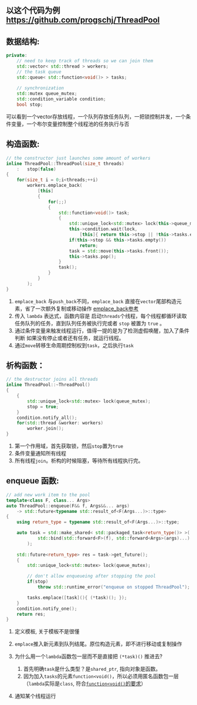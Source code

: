 ## 以这个代码为例 https://github.com/progschj/ThreadPool
## 数据结构:
```cpp
private:
    // need to keep track of threads so we can join them
    std::vector< std::thread > workers;
    // the task queue
    std::queue< std::function<void()> > tasks;
    
    // synchronization
    std::mutex queue_mutex;
    std::condition_variable condition;
    bool stop;
```
可以看到一个vector存放线程，一个队列存放任务队列，一把锁控制并发，一个条件变量，一个布尔变量控制整个线程池的任务执行与否

## 构造函数:
```cpp
// the constructor just launches some amount of workers
inline ThreadPool::ThreadPool(size_t threads)
    :   stop(false)
{
    for(size_t i = 0;i<threads;++i)
        workers.emplace_back(
            [this]
            {
                for(;;)
                {
                    std::function<void()> task;
                    {
                        std::unique_lock<std::mutex> lock(this->queue_mutex);
                        this->condition.wait(lock,
                            [this]{ return this->stop || !this->tasks.empty(); });
                        if(this->stop && this->tasks.empty())
                            return;
                        task = std::move(this->tasks.front());
                        this->tasks.pop();
                    }
                    task();
                }
            }
        );
}
```
1. `emplace_back` 与`push_back`不同，`emplace_back` 直接在`vector`尾部构造元素，省了一次额外复制或移动操作 [emplace_back参考](https://zh.cppreference.com/w/cpp/container/vector/emplace_back)
2. 传入 `lambda` 表达式，函数内容是 启动`threads`个线程，每个线程都循环读取任务队列的任务，直到队列任务被执行完或者 `stop` 被置为 `true` 。
3. 通过条件变量来触发线程运行，值得一提的是为了检测虚假唤醒，加入了条件判断 如果没有停止或者还有任务，就运行线程。
4. 通过`move`转移生命周期控制权到`task`，之后执行`task`

## 析构函数：
```cpp
// the destructor joins all threads
inline ThreadPool::~ThreadPool()
{
    {
        std::unique_lock<std::mutex> lock(queue_mutex);
        stop = true;
    }
    condition.notify_all();
    for(std::thread &worker: workers)
        worker.join();
}
```

1. 第一个作用域，首先获取锁，然后`stop`置为`true`
2. 条件变量通知所有线程
3. 所有线程`join`。析构的时候阻塞，等待所有线程执行完。


## enqueue 函数:
```cpp
// add new work item to the pool
template<class F, class... Args>
auto ThreadPool::enqueue(F&& f, Args&&... args) 
    -> std::future<typename std::result_of<F(Args...)>::type>
{
    using return_type = typename std::result_of<F(Args...)>::type;

    auto task = std::make_shared< std::packaged_task<return_type()> >(
            std::bind(std::forward<F>(f), std::forward<Args>(args)...)
        );
        
    std::future<return_type> res = task->get_future();
    {
        std::unique_lock<std::mutex> lock(queue_mutex);

        // don't allow enqueueing after stopping the pool
        if(stop)
            throw std::runtime_error("enqueue on stopped ThreadPool");

        tasks.emplace([task](){ (*task)(); });
    }
    condition.notify_one();
    return res;
}
```

1. 定义模板, 关于模板不是很懂
2. `emplace`推入新元素到队列结尾。原位构造元素，即不进行移动或复制操作
3. 为什么用一个`lambda`函数包一层而不是直接把 `(*task)()` 推进去?

    1. 首先明确`task`是什么类型？是`shared_ptr`, 指向对象是函数。
    2. 因为加入`tasks`的元素`function<void()`，所以必须用匿名函数包一层（`lambda`实际是`class`, 符合[`function<void()`的要求](https://zh.cppreference.com/w/cpp/utility/functional/function)）
4. 通知某个线程运行
